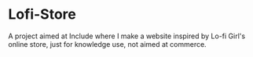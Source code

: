# Lofi-Store
A project aimed at Include where I make a website inspired by Lo-fi Girl's online store, just for knowledge use, not aimed at commerce.
